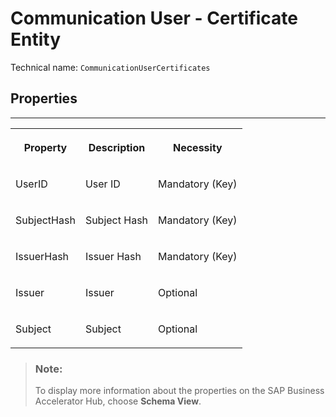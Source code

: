 <!-- loioafe1fec4c36144ebb0fbacb9634abf37 -->

# Communication User - Certificate Entity





Technical name: `CommunicationUserCertificates` 



<a name="loioafe1fec4c36144ebb0fbacb9634abf37__CommunicationUsersCertificate"/>

## Properties

****


<table>
<tr>
<th valign="top">

Property



</th>
<th valign="top">

Description



</th>
<th valign="top">

Necessity



</th>
</tr>
<tr>
<td valign="top">

UserID



</td>
<td valign="top">

User ID



</td>
<td valign="top">

Mandatory \(Key\)



</td>
</tr>
<tr>
<td valign="top">

SubjectHash



</td>
<td valign="top">

Subject Hash



</td>
<td valign="top">

Mandatory \(Key\)



</td>
</tr>
<tr>
<td valign="top">

IssuerHash



</td>
<td valign="top">

Issuer Hash



</td>
<td valign="top">

Mandatory \(Key\)



</td>
</tr>
<tr>
<td valign="top">

Issuer



</td>
<td valign="top">

Issuer



</td>
<td valign="top">

Optional



</td>
</tr>
<tr>
<td valign="top">

Subject



</td>
<td valign="top">

Subject



</td>
<td valign="top">

Optional



</td>
</tr>
</table>

> ### Note:  
> To display more information about the properties on the SAP Business Accelerator Hub, choose **Schema View**.

